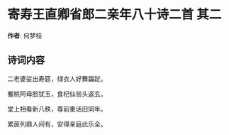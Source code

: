# 寄寿王直卿省郎二亲年八十诗二首  其二

**作者**: 何梦桂

## 诗词内容

二老婆娑出寿筵，绿衣人好舞蹁跹。

餐桃阿母脸犹玉，食杞仙翁头返玄。

堂上相看新八秩，尊前重话旧同年。

累茵列鼎人间有，安得亲庭此乐全。

